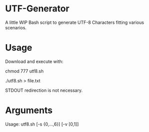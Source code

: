 # UTF-Generator
 A little WIP Bash script to generate UTF-8 Characters fitting various scenarios.

# Usage
Download and execute with:

chmod 777 utf8.sh

./utf8.sh > file.txt

STDOUT redirection is not necessary.

# Arguments
Usage: utf8.sh [-s {0,...,6}] [-v [0,1]]
